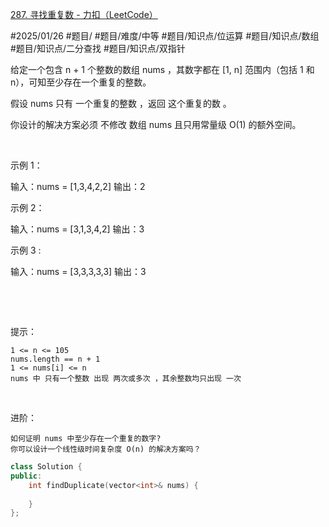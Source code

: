 [287. 寻找重复数 - 力扣（LeetCode）](https://leetcode.cn/problems/find-the-duplicate-number/description/)

#2025/01/26 #题目/ #题目/难度/中等 #题目/知识点/位运算 #题目/知识点/数组 #题目/知识点/二分查找 #题目/知识点/双指针 

给定一个包含 n + 1 个整数的数组 nums ，其数字都在 [1, n] 范围内（包括 1 和 n），可知至少存在一个重复的整数。

假设 nums 只有 一个重复的整数 ，返回 这个重复的数 。

你设计的解决方案必须 不修改 数组 nums 且只用常量级 O(1) 的额外空间。

 

示例 1：

输入：nums = [1,3,4,2,2]
输出：2


示例 2：

输入：nums = [3,1,3,4,2]
输出：3


示例 3 :

输入：nums = [3,3,3,3,3]
输出：3


 

 

提示：


	1 <= n <= 105
	nums.length == n + 1
	1 <= nums[i] <= n
	nums 中 只有一个整数 出现 两次或多次 ，其余整数均只出现 一次


 

进阶：


	如何证明 nums 中至少存在一个重复的数字?
	你可以设计一个线性级时间复杂度 O(n) 的解决方案吗？


```cpp
class Solution {
public:
    int findDuplicate(vector<int>& nums) {
        
    }
};
```